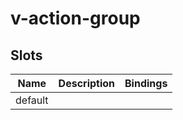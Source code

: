 # v-action-group

## Slots

| Name    | Description | Bindings |
| ------- | ----------- | -------- |
| default |             |          |
